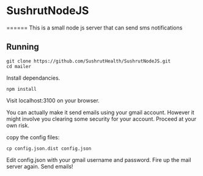 # SushrutNodeJS
======
This is a small node js server that can send sms notifications

## Running

`git clone https://github.com/SushrutHealth/SushrutNodeJS.git`  
`cd mailer`

Install dependancies.

`npm install`

Visit localhost:3100 on your browser.

You can actually make it send emails using your gmail account. However it might involve you clearing some security for your account. Proceed at your own risk.

copy the config files:

`cp config.json.dist config.json`

Edit config.json with your gmail username and password. Fire up the mail server again. Send emails!
